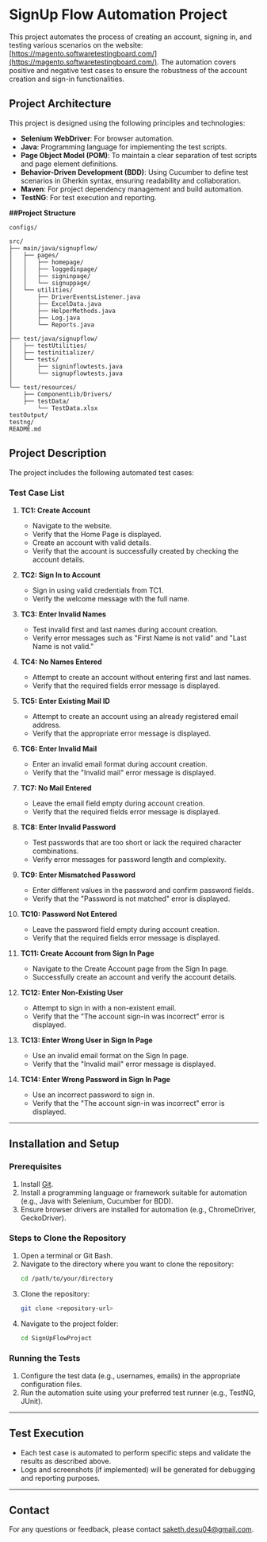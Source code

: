 # SignUp Flow Automation Project

This project automates the process of creating an account, signing in, and testing various scenarios on the website: [https://magento.softwaretestingboard.com/](https://magento.softwaretestingboard.com/). The automation covers positive and negative test cases to ensure the robustness of the account creation and sign-in functionalities.

## Project Architecture
This project is designed using the following principles and technologies:

- **Selenium WebDriver**: For browser automation.
- **Java**: Programming language for implementing the test scripts.
- **Page Object Model (POM)**: To maintain a clear separation of test scripts and page element definitions.
- **Behavior-Driven Development (BDD)**: Using Cucumber to define test scenarios in Gherkin syntax, ensuring readability and collaboration.
- **Maven**: For project dependency management and build automation.
- **TestNG**: For test execution and reporting.

**##Project Structure**
```
configs/

src/
├── main/java/signupflow/
│   ├── pages/
│   │   ├── homepage/
│   │   ├── loggedinpage/
│   │   ├── signinpage/
│   │   └── signuppage/
│   └── utilities/
│       ├── DriverEventsListener.java
│       ├── ExcelData.java
│       ├── HelperMethods.java
│       ├── Log.java
│       └── Reports.java
│
├── test/java/signupflow/
│   ├── testUtilities/
│   ├── testinitializer/
│   └── tests/
│       ├── signinflowtests.java
│       └── signupflowtests.java
│
└── test/resources/
    ├── ComponentLib/Drivers/
    ├── testData/
        └── TestData.xlsx
testOutput/
testng/
README.md
```


## Project Description
The project includes the following automated test cases:

### Test Case List

1. **TC1: Create Account**
   - Navigate to the website.
   - Verify that the Home Page is displayed.
   - Create an account with valid details.
   - Verify that the account is successfully created by checking the account details.

2. **TC2: Sign In to Account**
   - Sign in using valid credentials from TC1.
   - Verify the welcome message with the full name.

3. **TC3: Enter Invalid Names**
   - Test invalid first and last names during account creation.
   - Verify error messages such as "First Name is not valid" and "Last Name is not valid."

4. **TC4: No Names Entered**
   - Attempt to create an account without entering first and last names.
   - Verify that the required fields error message is displayed.

5. **TC5: Enter Existing Mail ID**
   - Attempt to create an account using an already registered email address.
   - Verify that the appropriate error message is displayed.

6. **TC6: Enter Invalid Mail**
   - Enter an invalid email format during account creation.
   - Verify that the "Invalid mail" error message is displayed.

7. **TC7: No Mail Entered**
   - Leave the email field empty during account creation.
   - Verify that the required fields error message is displayed.

8. **TC8: Enter Invalid Password**
   - Test passwords that are too short or lack the required character combinations.
   - Verify error messages for password length and complexity.

9. **TC9: Enter Mismatched Password**
   - Enter different values in the password and confirm password fields.
   - Verify that the "Password is not matched" error is displayed.

10. **TC10: Password Not Entered**
    - Leave the password field empty during account creation.
    - Verify that the required fields error message is displayed.

11. **TC11: Create Account from Sign In Page**
    - Navigate to the Create Account page from the Sign In page.
    - Successfully create an account and verify the account details.

12. **TC12: Enter Non-Existing User**
    - Attempt to sign in with a non-existent email.
    - Verify that the "The account sign-in was incorrect" error is displayed.

13. **TC13: Enter Wrong User in Sign In Page**
    - Use an invalid email format on the Sign In page.
    - Verify that the "Invalid mail" error message is displayed.

14. **TC14: Enter Wrong Password in Sign In Page**
    - Use an incorrect password to sign in.
    - Verify that the "The account sign-in was incorrect" error is displayed.

---

## Installation and Setup

### Prerequisites
1. Install [Git](https://git-scm.com/).
2. Install a programming language or framework suitable for automation (e.g., Java with Selenium, Cucumber for BDD).
3. Ensure browser drivers are installed for automation (e.g., ChromeDriver, GeckoDriver).

### Steps to Clone the Repository
1. Open a terminal or Git Bash.
2. Navigate to the directory where you want to clone the repository:
   ```bash
   cd /path/to/your/directory
   ```
3. Clone the repository:
   ```bash
   git clone <repository-url>
   ```
4. Navigate to the project folder:
   ```bash
   cd SignUpFlowProject
   ```

### Running the Tests
1. Configure the test data (e.g., usernames, emails) in the appropriate configuration files.
2. Run the automation suite using your preferred test runner (e.g., TestNG, JUnit).

---

## Test Execution
- Each test case is automated to perform specific steps and validate the results as described above.
- Logs and screenshots (if implemented) will be generated for debugging and reporting purposes.

---



## Contact
For any questions or feedback, please contact saketh.desu04@gmail.com.

